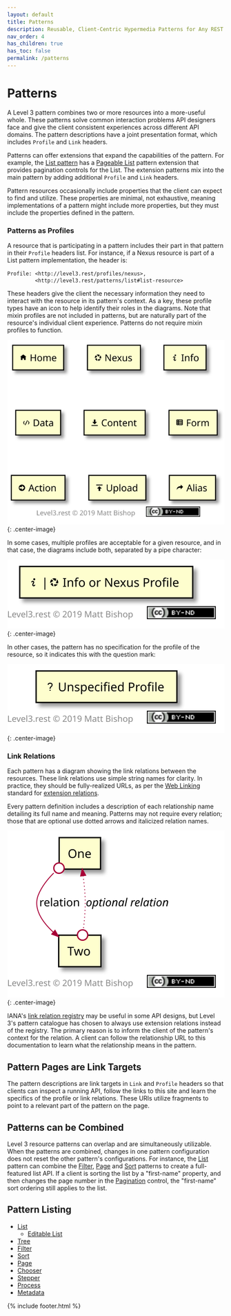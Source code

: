 ```yaml
---
layout: default
title: Patterns
description: Reusable, Client-Centric Hypermedia Patterns for Any REST API
nav_order: 4
has_children: true
has_toc: false
permalink: /patterns
---
```

# Patterns

A Level 3 pattern combines two or more resources into a more-useful whole. These patterns solve common interaction problems API designers face and give the client consistent experiences across different API domains. The pattern descriptions have a joint presentation format, which includes `Profile` and `Link` headers.

Patterns can offer extensions that expand the capabilities of the pattern. For example, the [List pattern](list.md) has a [Pageable List](pageable.md) pattern extension that provides pagination controls for the List. The extension patterns mix into the main pattern by adding additional `Profile` and `Link` headers.

Pattern resources occasionally include properties that the client can expect to find and utilize. These properties are minimal, not exhaustive, meaning implementations of a pattern might include more properties, but they must include the properties defined in the pattern.

### Patterns as Profiles

A resource that is participating in a pattern includes their part in that pattern in their `Profile` headers list. For instance, if a Nexus resource is part of a List pattern implementation, the header is:

```
Profile: <http://level3.rest/profiles/nexus>,
         <http://level3.rest/patterns/list#list-resource>
```

These headers give the client the necessary information they need to interact with the resource in its pattern's context. As a key, these profile types have an icon to help identify their roles in the diagrams. Note that mixin profiles are not included in patterns, but are naturally part of the resource's individual client experience. Patterns do not require mixin profiles to function.

![](profiles-list.svg){: .center-image}

In some cases, multiple profiles are acceptable for a given resource, and in that case, the diagrams include both, separated by a pipe character:

![](multiple-profiles.svg){: .center-image}

In other cases, the pattern has no specification for the profile of the resource, so it indicates this with the question mark:

![](unspecified-profile.svg){: .center-image}

### Link Relations

Each pattern has a diagram showing the link relations between the resources. These link relations use simple string names for clarity. In practice, they should be fully-realized URLs, as per the [Web Linking](https://tools.ietf.org/html/rfc8288) standard for [extension relations](https://tools.ietf.org/html/rfc8288#section-2.1.2). 

Every pattern definition includes a description of each relationship name detailing its full name and meaning. Patterns may not require every relation; those that are optional use dotted arrows and italicized relation names.

![](relations.svg){: .center-image}

IANA's [link relation registry](https://www.iana.org/assignments/link-relations/link-relations.xhtml) may be useful in some API designs, but Level 3's pattern catalogue has chosen to always use extension relations instead of the registry. The primary reason is to inform the client of the pattern's context for the relation. A client can follow the relationship URL to this documentation to learn what the relationship means in the pattern.

## Pattern Pages are Link Targets

The pattern descriptions are link targets in `Link` and `Profile` headers so that clients can inspect a running API, follow the links to this site and learn the specifics of the profile or link relations. These URIs utilize fragments to point to a relevant part of the pattern on the page.

## Patterns can be Combined

Level 3 resource patterns can overlap and are simultaneously utilizable. When the patterns are combined, changes in one pattern configuration does not reset the other pattern's configurations. For instance, the [List](list.md) pattern can combine the [Filter](filter.md), [Page](page.md) and [Sort](sort.md) patterns to create a full-featured list API. If a client is sorting the list by a "first-name" property, and then changes the page number in the [Pagination](page.md#pagination-resource) control, the "first-name" sort ordering still applies to the list.

## Pattern Listing

- [List](list.md)
  - [Editable List](list/editable.md)
- [Tree](tree.md)
- [Filter](filter.md)
- [Sort](sort.md)
- [Page](page.md)
- [Chooser](chooser.md)
- [Stepper](stepper.md)
- [Process](process.md)
- [Metadata](metadata.md)

{% include footer.html %}
